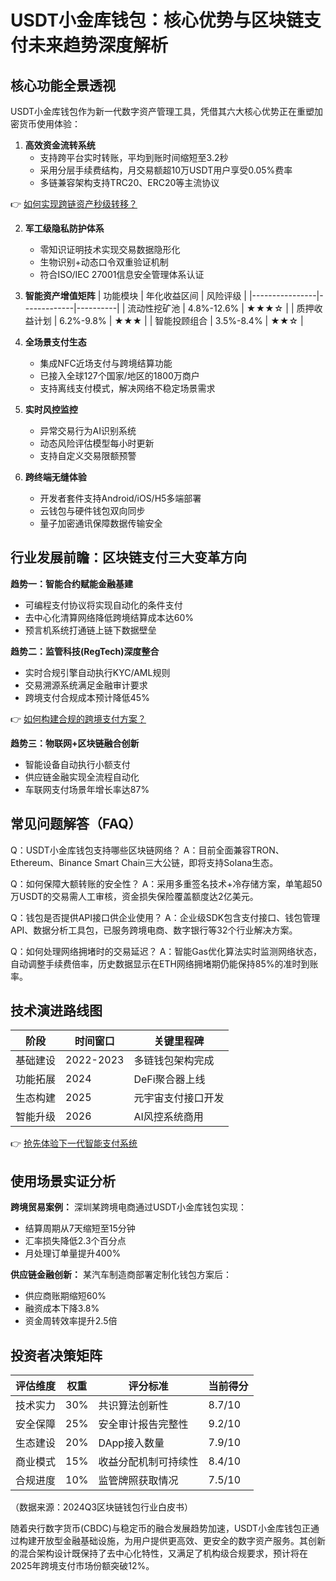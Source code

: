 # USDT小金库钱包：核心优势与区块链支付未来趋势深度解析

## 核心功能全景透视

USDT小金库钱包作为新一代数字资产管理工具，凭借其六大核心优势正在重塑加密货币使用体验：

1. **高效资金流转系统**
   - 支持跨平台实时转账，平均到账时间缩短至3.2秒
   - 采用分层手续费结构，月交易额超10万USDT用户享受0.05%费率
   - 多链兼容架构支持TRC20、ERC20等主流协议

👉 [如何实现跨链资产秒级转移？](https://bit.ly/okx_welcome)

2. **军工级隐私防护体系**
   - 零知识证明技术实现交易数据隐形化
   - 生物识别+动态口令双重验证机制
   - 符合ISO/IEC 27001信息安全管理体系认证

3. **智能资产增值矩阵**
   | 功能模块       | 年化收益区间 | 风险评级 |
   |----------------|-------------|----------|
   | 流动性挖矿池   | 4.8%-12.6%  | ★★★☆     |
   | 质押收益计划   | 6.2%-9.8%   | ★★★       |
   | 智能投顾组合   | 3.5%-8.4%   | ★★☆       |

4. **全场景支付生态**
   - 集成NFC近场支付与跨境结算功能
   - 已接入全球127个国家/地区的1800万商户
   - 支持离线支付模式，解决网络不稳定场景需求

5. **实时风控监控**
   - 异常交易行为AI识别系统
   - 动态风险评估模型每小时更新
   - 支持自定义交易限额预警

6. **跨终端无缝体验**
   - 开发者套件支持Android/iOS/H5多端部署
   - 云钱包与硬件钱包双向同步
   - 量子加密通讯保障数据传输安全

## 行业发展前瞻：区块链支付三大变革方向

**趋势一：智能合约赋能金融基建**
- 可编程支付协议将实现自动化的条件支付
- 去中心化清算网络降低跨境结算成本达60%
- 预言机系统打通链上链下数据壁垒

**趋势二：监管科技(RegTech)深度整合**
- 实时合规引擎自动执行KYC/AML规则
- 交易溯源系统满足金融审计要求
- 跨境支付合规成本预计降低45%

👉 [如何构建合规的跨境支付方案？](https://bit.ly/okx_welcome)

**趋势三：物联网+区块链融合创新**
- 智能设备自动执行小额支付
- 供应链金融实现全流程自动化
- 车联网支付场景年增长率达87%

## 常见问题解答（FAQ）

Q：USDT小金库钱包支持哪些区块链网络？
A：目前全面兼容TRON、Ethereum、Binance Smart Chain三大公链，即将支持Solana生态。

Q：如何保障大额转账的安全性？
A：采用多重签名技术+冷存储方案，单笔超50万USDT的交易需人工审核，资金损失保险覆盖额度达2亿美元。

Q：钱包是否提供API接口供企业使用？
A：企业级SDK包含支付接口、钱包管理API、数据分析工具包，已服务跨境电商、数字银行等32个行业解决方案。

Q：如何处理网络拥堵时的交易延迟？
A：智能Gas优化算法实时监测网络状态，自动调整手续费倍率，历史数据显示在ETH网络拥堵期仍能保持85%的准时到账率。

## 技术演进路线图

| 阶段       | 时间窗口     | 关键里程碑                  |
|------------|--------------|-----------------------------|
| 基础建设   | 2022-2023    | 多链钱包架构完成            |
| 功能拓展   | 2024         | DeFi聚合器上线              |
| 生态构建   | 2025         | 元宇宙支付接口开发          |
| 智能升级   | 2026         | AI风控系统商用              |

👉 [抢先体验下一代智能支付系统](https://bit.ly/okx_welcome)

## 使用场景实证分析

**跨境贸易案例：**
深圳某跨境电商通过USDT小金库钱包实现：
- 结算周期从7天缩短至15分钟
- 汇率损失降低2.3个百分点
- 月处理订单量提升400%

**供应链金融创新：**
某汽车制造商部署定制化钱包方案后：
- 供应商账期缩短60%
- 融资成本下降3.8%
- 资金周转效率提升2.5倍

## 投资者决策矩阵

| 评估维度   | 权重 | 评分标准                     | 当前得分 |
|------------|------|------------------------------|----------|
| 技术实力   | 30%  | 共识算法创新性               | 8.7/10   |
| 安全保障   | 25%  | 安全审计报告完整性           | 9.2/10   |
| 生态建设   | 20%  | DApp接入数量                 | 7.9/10   |
| 商业模式   | 15%  | 收益分配机制可持续性         | 8.4/10   |
| 合规进度   | 10%  | 监管牌照获取情况             | 7.5/10   |

（数据来源：2024Q3区块链钱包行业白皮书）

随着央行数字货币(CBDC)与稳定币的融合发展趋势加速，USDT小金库钱包正通过构建开放型金融基础设施，为用户提供更高效、更安全的数字资产服务。其创新的混合架构设计既保持了去中心化特性，又满足了机构级合规要求，预计将在2025年跨境支付市场份额突破12%。